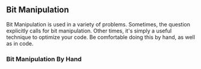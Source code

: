 ## Bit Manipulation

Bit Manipulation is used in a variety of problems. Sometimes, the question explicitly calls for bit manipulation. Other times, it's simply a useful technique to optimize your code. Be comfortable doing this by hand, as well as in code.

### Bit Manipulation By Hand
